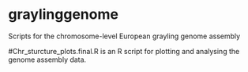 # graylinggenome
Scripts for the chromosome-level European grayling genome assembly 

#Chr_sturcture_plots.final.R is an R script for plotting and analysing the genome assembly data. 
